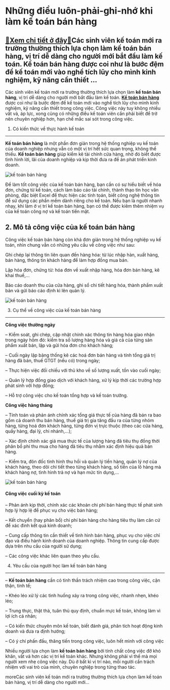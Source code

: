 Những điều luôn-phải-ghi-nhớ khi làm kế toán bán hàng
=====================================================

[:gift:Xem chi tiết ở đây:gift:](https://hddtvn.com/nhung-dieu-luon-phai-ghi-nho-khi-lam-ke-toan-ban-hang/)Các sinh viên kế toán mới ra trường thường thích lựa chọn làm kế toán bán hàng, vị trí dễ dàng cho người mới bắt đầu làm kế toán. Kế toán bán hàng được coi như là bước đệm để kế toán mới vào nghề tích lũy cho mình kinh nghiệm, kỹ năng cần thiết …
------------------------------------------------------------------------------------------------------------------------------------------------------------------------------------------------------------------------------------------------------

Các sinh viên kế toán mới ra trường thường thích lựa chọn làm **kế toán bán hàng**, vị trí dễ dàng cho người mới bắt đầu làm kế toán. [**Kế toán bán hàng**](#) được coi như là bước đệm để kế toán mới vào nghề tích lũy cho mình kinh nghiệm, kỹ năng cần thiết trong công việc. Công việc này tuy không nhiều vất vả, áp lực, xong cũng có những điều kế toán viên cần phải biết để trở nên chuyên nghiệp hơn, hạn chế mắc sai sót trong công việc.


1. Có kiến thức về thực hành kế toán
------------------------------------


**Kế toán bán hàng** là một phần đơn giản trong hệ thống nghiệp vụ kế toán của doanh nghiệp nhưng vẫn có một vị trí hết sức quan trọng, không thể thiếu. **Kế toán bán hàng** giúp kiểm kê tài chính cửa hàng, nhờ đó biết được tình hình lời, lãi của doanh nghiệp và kịp thời đưa ra đề án phát triển kinh doanh.


![kế toán bán hàng ](https://hddtvn.com/wp-content/uploads/2021/01/kế-toán-bán-hàng-1.png)


Để làm tốt công việc của kế toán bán hàng, bạn cần có sự hiểu biết về hóa đơn, chứng từ kế toán, cách làm báo cáo tài chính, thành thạo tin học văn phòng, đặc biệt Excel để thực hiện các tính toán, biết công nghệ thông tin để sử dụng các phần mềm dành riêng cho kế toán. Nếu bạn là người nhanh nhạy, khi làm ở vị trí kế toán bán hàng, bạn có thể được kiêm thêm nhiệm vụ của kế toán công nợ và kế toán tiền mặt.


**2. Mô tả công việc của kế toán bán hàng**
-------------------------------------------


Công việc kế toán bán hàng còn khá đơn giản trong hệ thống nghiệp vụ kế toán, nhìn chung vẫn có những yêu cầu về công việc như sau:


Ghi chép lại thông tin liên quan đến hàng hóa: từ lúc nhập hàn, xuất hàng, bán hàng, thông tin khách hàng để làm hợp đồng mua bán.


Lập hóa đơn, chứng từ: hóa đơn về xuất nhập hàng, hóa đơn bán hàng, kê khai thuế,…


Báo cáo doanh thu của cửa hàng, ghi sổ chi tiết hàng hóa, thành phẩm xuất bản và gửi báo cáo định kì lên quản lý.


![kế toán bán hàng](https://hddtvn.com/wp-content/uploads/2021/01/cong-viec-cua-ke-toan-truong-4-1.jpg)


3. Cụ thể về công việc của kế toán bán hàng
-------------------------------------------


**Công việc thường ngày**


– Kiểm soát, ghi chép, cập nhật chính xác thông tin hàng hóa giao nhận trong ngày hôm đó: kiểm tra số lượng hàng hóa và giá cả của từng sản phẩm xuất bán, lập và gửi hóa đơn cho khách hàng;


– Cuối ngày lập bảng thống kê các hoá đơn bán hàng và tính tổng giá trị hàng đã bán, thuế GTGT (nếu có) trong ngày;


– Thực hiện việc đối chiếu với thủ kho về số lượng xuất, tồn vào cuối ngày;


– Quản lý hợp đồng giao dịch với khách hàng, xử lý kịp thời các trường hợp phát sinh với hợp đồng;


– Hỗ trợ công việc cho kế toán tổng hợp và kế toán trưởng.


**Công việc hàng tháng**


– Tính toán và phản ánh chính xác tổng giá thực tế của hàng đã bán ra bao gồm cả doanh thu bán hàng, thuế giá trị gia tăng đầu ra của từng nhóm hàng, từng hoá đơn khách hàng, từng đơn vị trực thuộc (theo các cửa hàng, quầy hàng, đại lý, chi nhánh,…);


– Xác định chính xác giá mua thực tế của lượng hàng đã tiêu thụ đồng thời phân bổ phí thu mua cho hàng đã tiêu thụ nhằm xác định hiệu quả bán hàng.


– Kiểm tra, đôn đốc tình hình thu hồi và quản lý tiền hàng, quản lý nợ của khách hàng, theo dõi chi tiết theo từng khách hàng, số tiền của lô hàng mà khách hàng nợ, tình hình trả nợ và hạn mức tín dụng,…


![kế toán bán hàng](https://hddtvn.com/wp-content/uploads/2021/01/kế-toán-bán-hàng.png)


#### **Công việc cuối kỳ kế toán**


– Phản ánh kịp thời, chính xác các khoản chi phí bán hàng thực tế phát sinh hợp lý hợp lệ để phục vụ cho việc bán hàng;


– Kết chuyển (hay phân bổ) chi phí bán hàng cho hàng tiêu thụ làm căn cứ để xác đinh kết quả kinh doanh;


– Cung cấp thông tin cần thiết về tình hình bán hàng, phục vụ cho việc chỉ đạo và điều hành kinh doanh của doanh nghiệp. Thông tin cung cấp được dựa trên nhu cầu của người sử dụng;


– Các công việc khác liên quan theo yêu cầu.


4. Yêu cầu của người học làm kế toán bán hàng
---------------------------------------------


– **Kế toán bán hàng** cần có tinh thần trách nhiệm cao trong công việc, cận thận, tinh tế;


– Khéo léo xử lý các tình huống xảy ra trong công việc, nhanh nhẹn, khéo léo;


– Trung thực, thật thà, tuân thủ quy định, chuẩn mực kế toán, không làm vì lợi ích cá nhân;


– Có kiến thức chuyên môn kế toán, biết đánh giá, phân tích hoạt động kinh doanh và đưa ra định hướng;


– Có ý chí phấn đấu, thăng tiến trong công việc, luôn hết mình với công việc


Nhiều người lựa chọn làm **kế toán bán hàng** bởi tính chất công việc đỡ khó khăn, vất vả hơn các vị trí kế toán khác. Nhưng không phải vì thế mà mọi người xem nhẹ công việc này. Dù ở bất kì vị trí nào, mỗi người cần trách nhiệm với vai trò của mình, chuyên nghiệp trong từng thao tác.


moreCác sinh viên kế toán mới ra trường thường thích lựa chọn làm kế toán bán hàng, vị trí dễ dàng cho người mới…

